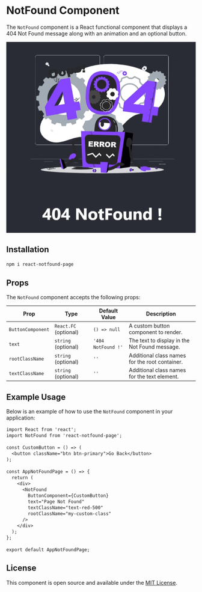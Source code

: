 # NotFound Component

The `NotFound` component is a React functional component that displays a 404 Not Found message along with an animation and an optional button.

![A description of the GIF](./react-notfound-page.gif)

## Installation

```bash
npm i react-notfound-page
```

## Props

The `NotFound` component accepts the following props:

| Prop              | Type                               | Default Value           | Description                                        |
|-------------------|------------------------------------|-------------------------|----------------------------------------------------|
| `ButtonComponent` | `React.FC` (optional)             | `() => null`            | A custom button component to render.               |
| `text`            | `string` (optional)               | `'404 NotFound !'`      | The text to display in the Not Found message.      |
| `rootClassName`   | `string` (optional) | `''`                | Additional class names for the root container.     |
| `textClassName`   | `string` (optional) | `''`                | Additional class names for the text element.       |

## Example Usage

Below is an example of how to use the `NotFound` component in your application:

```tsx
import React from 'react';
import NotFound from 'react-notfound-page';

const CustomButton = () => (
  <button className="btn btn-primary">Go Back</button>
);

const AppNotFoundPage = () => {
  return (
    <div>
      <NotFound 
        ButtonComponent={CustomButton} 
        text="Page Not Found" 
        textClassName="text-red-500" 
        rootClassName="my-custom-class" 
      />
    </div>
  );
};

export default AppNotFoundPage;
```

## License

This component is open source and available under the [MIT License](LICENSE).
